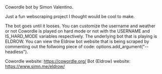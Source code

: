 Cowordle bot by Simon Valentino.

Just a fun webscraping project I thought would be cool to make.

The bot goes until it looses. You can customize the username and weather or not Cowordle is played on hard mode or not with the USERNAME and IS_HARD_MODE variables respectively. The underlying bot that is playing is ELDROW. You can view the Eldrow bot website that is being scraped by commenting out the follwoing piece of code: options.add_argument("--headless").

Cowordle website: https://cowordle.org/
Bot (Eldrow) website: https://www.simn.me/eldrow/